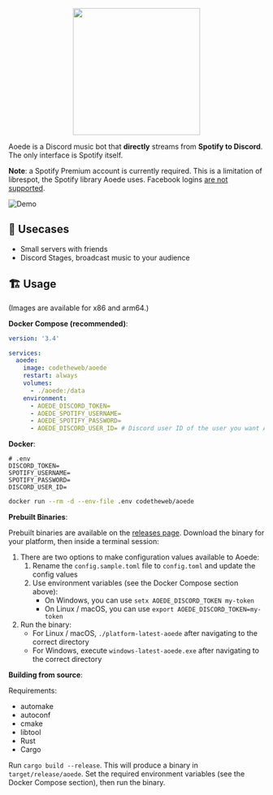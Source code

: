 <p align="center">
  <img width="250" height="250" src="https://raw.githubusercontent.com/codetheweb/aoede/main/.github/logo.png">
</p>

Aoede is a Discord music bot that **directly** streams from **Spotify to Discord**. The only interface is Spotify itself.

**Note**: a Spotify Premium account is currently required. This is a limitation of librespot, the Spotify library Aoede uses. Facebook logins [are not supported](https://github.com/librespot-org/librespot/discussions/635).

![Demo](https://raw.githubusercontent.com/codetheweb/aoede/main/.github/demo.gif)

## 💼 Usecases

- Small servers with friends
- Discord Stages, broadcast music to your audience

## 🏗 Usage

(Images are available for x86 and arm64.)

**Docker Compose (recommended)**:

```yaml
version: '3.4'

services:
  aoede:
    image: codetheweb/aoede
    restart: always
    volumes:
      - ./aoede:/data
    environment:
      - AOEDE_DISCORD_TOKEN=
      - AOEDE_SPOTIFY_USERNAME=
      - AOEDE_SPOTIFY_PASSWORD=
      - AOEDE_DISCORD_USER_ID= # Discord user ID of the user you want Aoede to follow
```

**Docker**:
```env
# .env
DISCORD_TOKEN=
SPOTIFY_USERNAME=
SPOTIFY_PASSWORD=
DISCORD_USER_ID=
```

```bash
docker run --rm -d --env-file .env codetheweb/aoede
```

**Prebuilt Binaries**:

Prebuilt binaries are available on the [releases page](https://github.com/codetheweb/aoede/releases). Download the binary for your platform, then inside a terminal session:

1. There are two options to make configuration values available to Aoede:
	1. Rename the `config.sample.toml` file to `config.toml` and update the config values
	2. Use environment variables (see the Docker Compose section above):
		- On Windows, you can use `setx AOEDE_DISCORD_TOKEN my-token`
		- On Linux / macOS, you can use `export AOEDE_DISCORD_TOKEN=my-token`
2. Run the binary:
	- For Linux / macOS, `./platform-latest-aoede` after navigating to the correct directory
	- For Windows, execute `windows-latest-aoede.exe` after navigating to the correct directory

**Building from source**:

Requirements:

- automake
- autoconf
- cmake
- libtool
- Rust
- Cargo

Run `cargo build --release`. This will produce a binary in `target/release/aoede`. Set the required environment variables (see the Docker Compose section), then run the binary.
